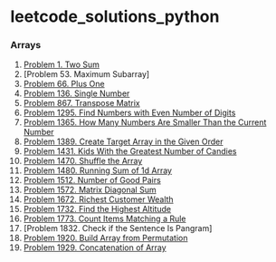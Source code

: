 # leetcode_solutions_python

### Arrays

1. [Problem 1. Two Sum](https://leetcode.com/problems/two-sum/solutions/3683749/python-code/)
2. [Problem 53. Maximum Subarray]
3. [Problem 66. Plus One](https://leetcode.com/problems/plus-one/solutions/3679900/python-code/)
4. [Problem 136. Single Number](https://leetcode.com/problems/single-number/solutions/3679923/python-code/)
5. [Problem 867. Transpose Matrix](https://leetcode.com/problems/transpose-matrix/solutions/3679951/python-code/)
6. [Problem 1295. Find Numbers with Even Number of Digits](https://leetcode.com/problems/find-numbers-with-even-number-of-digits/solutions/3683733/python-code/)
7. [Problem 1365. How Many Numbers Are Smaller Than the Current Number](https://leetcode.com/problems/how-many-numbers-are-smaller-than-the-current-number/solutions/3675363/python-code/)
8. [Problem 1389. Create Target Array in the Given Order](https://leetcode.com/problems/create-target-array-in-the-given-order/solutions/3679965/python-code/)
9. [Problem 1431. Kids With the Greatest Number of Candies](https://leetcode.com/problems/kids-with-the-greatest-number-of-candies/solutions/3675331/python-code/)
10. [Problem 1470. Shuffle the Array](https://leetcode.com/problems/shuffle-the-array/solutions/3675326/python-code/)
11. [Problem 1480. Running Sum of 1d Array](https://leetcode.com/problems/running-sum-of-1d-array/solutions/3673675/pyhton-code/)
12. [Problem 1512. Number of Good Pairs](https://leetcode.com/problems/number-of-good-pairs/solutions/3675338/python-code/)
13. [Problem 1572. Matrix Diagonal Sum](https://leetcode.com/problems/matrix-diagonal-sum/solutions/3683786/python-code/)
14. [Problem 1672. Richest Customer Wealth](https://leetcode.com/problems/richest-customer-wealth/solutions/3675316/python-code/)
15. [Problem 1732. Find the Highest Altitude](https://leetcode.com/problems/find-the-highest-altitude/solutions/3683801/python-code/)
16. [Problem 1773. Count Items Matching a Rule](https://leetcode.com/problems/count-items-matching-a-rule/solutions/3683818/python-code/)
17. [Problem 1832. Check if the Sentence Is Pangram]
18. [Problem 1920. Build Array from Permutation](https://leetcode.com/problems/build-array-from-permutation/solutions/3673626/python-code/)
19. [Problem 1929. Concatenation of Array](https://leetcode.com/problems/concatenation-of-array/solutions/3673640/python-code-with-simple-addittion/)  
